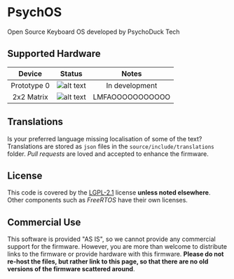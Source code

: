 # PsychOS
Open Source Keyboard OS developed by PsychoDuck Tech

## Supported Hardware

|     Device     | Status |                  Notes                  |
| :------------: | :-:    | :-------------------------------------: |
| Prototype 0    | ![alt text][unsupported]     | In development                          |
| 2x2 Matrix     | ![alt text][supported]     | LMFAOOOOOOOOOOO                         |

[supported]: https://img.shields.io/badge/-supported-green "supported"
[preview]: https://img.shields.io/badge/-preview-orange "preview"
[unsupported]: https://img.shields.io/badge/-unsupported-red "in development"

## Translations

Is your preferred language missing localisation of some of the text?
Translations are stored as `json` files in the `source/include/translations` folder.
_Pull requests_ are loved and accepted to enhance the firmware.

## License

This code is covered by the [LGPL-2.1](https://www.gnu.org/licenses/old-licenses/lgpl-2.1.html) license **unless noted elsewhere**.
Other components such as _FreeRTOS_ have their own licenses.


## Commercial Use

This software is provided "AS IS", so we cannot provide any commercial support for the firmware.
However, you are more than welcome to distribute links to the firmware or provide hardware with this firmware.
**Please do not re-host the files, but rather link to this page, so that there are no old versions of the firmware scattered around**.
